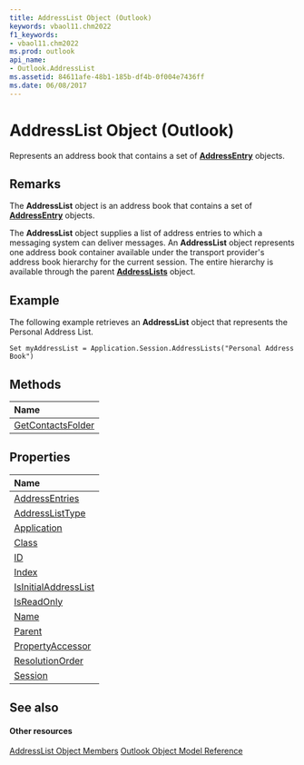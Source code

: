```yaml
---
title: AddressList Object (Outlook)
keywords: vbaol11.chm2022
f1_keywords:
- vbaol11.chm2022
ms.prod: outlook
api_name:
- Outlook.AddressList
ms.assetid: 84611afe-48b1-185b-df4b-0f004e7436ff
ms.date: 06/08/2017
---
```



# AddressList Object (Outlook)

Represents an address book that contains a set of **[AddressEntry](addressentry-object-outlook.md)** objects.


## Remarks

The **AddressList** object is an address book that contains a set of **[AddressEntry](addressentry-object-outlook.md)** objects.

The **AddressList** object supplies a list of address entries to which a messaging system can deliver messages. An **AddressList** object represents one address book container available under the transport provider's address book hierarchy for the current session. The entire hierarchy is available through the parent **[AddressLists](http://msdn.microsoft.com/library/b8c5ce75-3030-0179-45bb-f44fe6628074%28Office.15%29.aspx)** object.


## Example

The following example retrieves an **AddressList** object that represents the Personal Address List.


```
Set myAddressList = Application.Session.AddressLists("Personal Address Book")
```


## Methods



|**Name**|
|:-----|
|[GetContactsFolder](http://msdn.microsoft.com/library/9ea91624-bd7d-af64-7220-a2d9b659787a%28Office.15%29.aspx)|

## Properties



|**Name**|
|:-----|
|[AddressEntries](http://msdn.microsoft.com/library/53248439-4781-c084-0905-8fb99f2fb4a9%28Office.15%29.aspx)|
|[AddressListType](http://msdn.microsoft.com/library/3a62cdec-3d8d-3bcf-b2c3-f9dd496fd6e0%28Office.15%29.aspx)|
|[Application](http://msdn.microsoft.com/library/721c34fd-c9df-612e-52e1-b65a51a8f6f5%28Office.15%29.aspx)|
|[Class](http://msdn.microsoft.com/library/b2649892-a30f-165f-8352-17f14b5e3b3d%28Office.15%29.aspx)|
|[ID](http://msdn.microsoft.com/library/c0c6953f-5d99-a18a-a64f-b9446f38e774%28Office.15%29.aspx)|
|[Index](http://msdn.microsoft.com/library/0d0a3072-c39e-debb-04ef-313c8612b325%28Office.15%29.aspx)|
|[IsInitialAddressList](http://msdn.microsoft.com/library/cc3f1f6a-7377-6db1-2f7c-3baf9a7361db%28Office.15%29.aspx)|
|[IsReadOnly](http://msdn.microsoft.com/library/45d40efc-08c0-e2d7-572a-a5e60efb7d2f%28Office.15%29.aspx)|
|[Name](http://msdn.microsoft.com/library/313072e7-937f-d0d6-6372-9dbbaa488ce1%28Office.15%29.aspx)|
|[Parent](http://msdn.microsoft.com/library/cb7f5779-bd69-74a8-1986-6c2dafce8d20%28Office.15%29.aspx)|
|[PropertyAccessor](http://msdn.microsoft.com/library/8cc763f0-e73f-97f9-5a30-e6f50b17ca2c%28Office.15%29.aspx)|
|[ResolutionOrder](http://msdn.microsoft.com/library/e92bd83f-349b-d6e7-a5fb-7a6d893406a0%28Office.15%29.aspx)|
|[Session](http://msdn.microsoft.com/library/ac7d208a-49c8-fe1a-ea33-f7c6d8a700d7%28Office.15%29.aspx)|

## See also


#### Other resources


[AddressList Object Members](http://msdn.microsoft.com/library/49ce35c2-400b-16b0-5f74-7f7d6260e45b%28Office.15%29.aspx)
[Outlook Object Model Reference](http://msdn.microsoft.com/library/73221b13-d8d8-99b8-3394-b95dbbfd5ddc%28Office.15%29.aspx)
